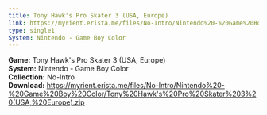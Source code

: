 ```yaml
---
title: Tony Hawk's Pro Skater 3 (USA, Europe)
link: https://myrient.erista.me/files/No-Intro/Nintendo%20-%20Game%20Boy%20Color/Tony%20Hawk's%20Pro%20Skater%203%20(USA,%20Europe).zip
type: single1
System: Nintendo - Game Boy Color
---
```

<b>Game:</b> Tony Hawk's Pro Skater 3 (USA, Europe)<br>
<b>System:</b> Nintendo - Game Boy Color<br>
<b>Collection:</b> No-Intro<br>
<b>Download:</b> https://myrient.erista.me/files/No-Intro/Nintendo%20-%20Game%20Boy%20Color/Tony%20Hawk's%20Pro%20Skater%203%20(USA,%20Europe).zip